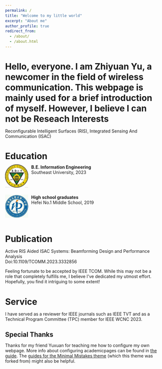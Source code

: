 ```yaml
---
permalink: /
title: "Welcome to my little world"
excerpt: "About me"
author_profile: true
redirect_from: 
  - /about/
  - /about.html
---
```


Hello, everyone. I am Zhiyuan Yu, a newcomer in the field of wireless communication. This webpage is mainly used for a brief introduction of myself. 
However, I believe I can not be 
Reseach Interests
======
Reconfigurable Intelligent Surfaces (RIS), Integrated Sensing And Communication (ISAC)

Education
======

<meta http-equiv="Content-Type" content="text/html;charset=utf-8">
<style type="text/css">
*{padding:0;margin:0;}
.media{width:100%;margin:0 auto;border:0 solid #ccc;padding:10px 0;}
.media:after{clear:both;display:block;width:0;height:0;content:""}
.pull-left{float:left;border:0 solid #ccc}
.pull-left img{width:75px;}
.media-body{width:70%;float:left;margin-left:10px;}
</style>



<div class="media">
    <span class="pull-left"><img src="images/SEU.jpg" width="75px" height="75px"/></span>
    <div class="media-body">
        <div><span style="font-weight: bold">B.E. Information Engineering</span></div>
        <div>Southeast University, 2023</div>
    </div>
</div>

<div class="media">
    <span class="pull-left"><img src="images/HFYZ.jpg" width="75px" height="75px"/></span>
    <div class="media-body">
        <div><span style="font-weight: bold">High school graduates</span></div>
        <div>Hefei No.1 Middle School, 2019</div>
    </div>
</div>

Publication
======
Active RIS Aided ISAC Systems: Beamforming Design and Performance Analysis 
<br>Doi:10.1109/TCOMM.2023.3332856

Feeling fortunate to be accepted by IEEE TCOM. While this may not be a role that completely fulfills me, I believe I've dedicated my utmost effort. Hopefully, you find it intriguing to some extent!

Service
======
I have served as a reviewer for IEEE journals such as IEEE TVT and as a Technical Program Committee (TPC) member for IEEE WCNC 2023.

Special Thanks
------
Thanks for my friend Yuxuan for teaching me how to configure my own webpage. More info about configuring academicpages can be found in [the guide](https://academicpages.github.io/markdown/). The [guides for the Minimal Mistakes theme](https://mmistakes.github.io/minimal-mistakes/docs/configuration/) (which this theme was forked from) might also be helpful.
